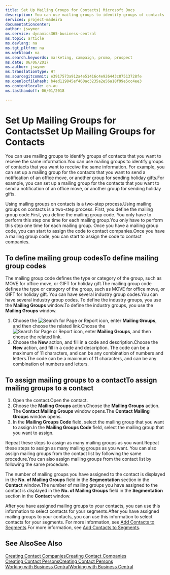 ```yaml
---
title: Set Up Mailing Groups for Contacts| Microsoft Docs
description: You can use mailing groups to identify groups of contacts that you want to receive the same information, for example, for a marketing campaign or promo.
services: project-madeira
documentationcenter: 
author: jswymer
ms.service: dynamics365-business-central
ms.topic: article
ms.devlang: na
ms.tgt_pltfrm: na
ms.workload: na
ms.search.keywords: marketing, campaign, promo, prospect
ms.date: 06/06/2017
ms.author: jswymer
ms.translationtype: HT
ms.sourcegitcommit: e3917573a912a4e51416c4e926443c87513728fe
ms.openlocfilehash: b4ed119845ef460ac3235a2e56a18f99e5cc4ee3
ms.contentlocale: en-au
ms.lasthandoff: 06/01/2018

---
```

# <a name="set-up-mailing-groups-for-contacts"></a><span data-ttu-id="d3183-103">Set Up Mailing Groups for Contacts</span><span class="sxs-lookup"><span data-stu-id="d3183-103">Set Up Mailing Groups for Contacts</span></span>
<span data-ttu-id="d3183-104">You can use mailing groups to identify groups of contacts that you want to receive the same information.</span><span class="sxs-lookup"><span data-stu-id="d3183-104">You can use mailing groups to identify groups of contacts that you want to receive the same information.</span></span> <span data-ttu-id="d3183-105">For example, you can set up a mailing group for the contacts that you want to send a notification of an office move, or another group for sending holiday gifts.</span><span class="sxs-lookup"><span data-stu-id="d3183-105">For example, you can set up a mailing group for the contacts that you want to send a notification of an office move, or another group for sending holiday gifts.</span></span>

<span data-ttu-id="d3183-106">Using mailing groups on contacts is a two-step process.</span><span class="sxs-lookup"><span data-stu-id="d3183-106">Using mailing groups on contacts is a two-step process.</span></span> <span data-ttu-id="d3183-107">First, you define the mailing group code.</span><span class="sxs-lookup"><span data-stu-id="d3183-107">First, you define the mailing group code.</span></span> <span data-ttu-id="d3183-108">You only have to perform this step one time for each mailing group.</span><span class="sxs-lookup"><span data-stu-id="d3183-108">You only have to perform this step one time for each mailing group.</span></span> <span data-ttu-id="d3183-109">Once you have a mailing group code, you can start to assign the code to contact companies.</span><span class="sxs-lookup"><span data-stu-id="d3183-109">Once you have a mailing group code, you can start to assign the code to contact companies.</span></span>

## <a name="to-define-mailing-group-codes"></a><span data-ttu-id="d3183-110">To define mailing group codes</span><span class="sxs-lookup"><span data-stu-id="d3183-110">To define mailing group codes</span></span>
<span data-ttu-id="d3183-111">The mailing group code defines the type or category of the group, such as MOVE for office move, or GIFT for holiday gift.</span><span class="sxs-lookup"><span data-stu-id="d3183-111">The mailing group code defines the type or category of the group, such as MOVE for office move, or GIFT for holiday gift.</span></span> <span data-ttu-id="d3183-112">You can have several industry group codes.</span><span class="sxs-lookup"><span data-stu-id="d3183-112">You can have several industry group codes.</span></span> <span data-ttu-id="d3183-113">To define the industry groups, you use the **Mailing Groups** window.</span><span class="sxs-lookup"><span data-stu-id="d3183-113">To define the industry groups, you use the **Mailing Groups** window.</span></span>

1. <span data-ttu-id="d3183-114">Choose the ![Search for Page or Report](media/ui-search/search_small.png "Search for Page or Report icon") icon, enter **Mailing Groups**, and then choose the related link.</span><span class="sxs-lookup"><span data-stu-id="d3183-114">Choose the ![Search for Page or Report](media/ui-search/search_small.png "Search for Page or Report icon") icon, enter **Mailing Groups**, and then choose the related link.</span></span>
2. <span data-ttu-id="d3183-115">Choose the **New** action, and fill in a code and description.</span><span class="sxs-lookup"><span data-stu-id="d3183-115">Choose the **New** action, and fill in a code and description.</span></span> <span data-ttu-id="d3183-116">The code can be a maximum of 11 characters, and can be any combination of numbers and letters.</span><span class="sxs-lookup"><span data-stu-id="d3183-116">The code can be a maximum of 11 characters, and can be any combination of numbers and letters.</span></span>

## <a name="AssignMailGroupContact"></a> <span data-ttu-id="d3183-117">To assign mailing groups to a contact</span><span class="sxs-lookup"><span data-stu-id="d3183-117">To assign mailing groups to a contact</span></span>
1. <span data-ttu-id="d3183-118">Open the contact.</span><span class="sxs-lookup"><span data-stu-id="d3183-118">Open the contact.</span></span>
2. <span data-ttu-id="d3183-119">Choose the **Mailing Groups** action.</span><span class="sxs-lookup"><span data-stu-id="d3183-119">Choose the **Mailing Groups** action.</span></span> <span data-ttu-id="d3183-120">The **Contact Mailing Groups** window opens.</span><span class="sxs-lookup"><span data-stu-id="d3183-120">The **Contact Mailing Groups** window opens.</span></span>
3. <span data-ttu-id="d3183-121">In the **Mailing Groups Code** field, select the mailing group that you want to assign.</span><span class="sxs-lookup"><span data-stu-id="d3183-121">In the **Mailing Groups Code** field, select the mailing group that you want to assign.</span></span>

<span data-ttu-id="d3183-122">Repeat these steps to assign as many mailing groups as you want.</span><span class="sxs-lookup"><span data-stu-id="d3183-122">Repeat these steps to assign as many mailing groups as you want.</span></span> <span data-ttu-id="d3183-123">You can also assign mailing groups from the contact list by following the same procedure.</span><span class="sxs-lookup"><span data-stu-id="d3183-123">You can also assign mailing groups from the contact list by following the same procedure.</span></span>

<span data-ttu-id="d3183-124">The number of mailing groups you have assigned to the contact is displayed in the **No. of Mailing Groups** field in the **Segmentation** section in the **Contact** window.</span><span class="sxs-lookup"><span data-stu-id="d3183-124">The number of mailing groups you have assigned to the contact is displayed in the **No. of Mailing Groups** field in the **Segmentation** section in the **Contact** window.</span></span>

<span data-ttu-id="d3183-125">After you have assigned mailing groups to your contacts, you can use this information to select contacts for your segments.</span><span class="sxs-lookup"><span data-stu-id="d3183-125">After you have assigned mailing groups to your contacts, you can use this information to select contacts for your segments.</span></span> <span data-ttu-id="d3183-126">For more information, see [Add Contacts to Segments](marketing-add-contact-segment.md).</span><span class="sxs-lookup"><span data-stu-id="d3183-126">For more information, see [Add Contacts to Segments](marketing-add-contact-segment.md).</span></span>

## <a name="see-also"></a><span data-ttu-id="d3183-127">See Also</span><span class="sxs-lookup"><span data-stu-id="d3183-127">See Also</span></span>
[<span data-ttu-id="d3183-128">Creating Contact Companies</span><span class="sxs-lookup"><span data-stu-id="d3183-128">Creating Contact Companies</span></span>](marketing-create-contact-companies.md)  
[<span data-ttu-id="d3183-129">Creating Contact Persons</span><span class="sxs-lookup"><span data-stu-id="d3183-129">Creating Contact Persons</span></span>](marketing-create-contact-persons.md)  
[<span data-ttu-id="d3183-130">Working with Business Central</span><span class="sxs-lookup"><span data-stu-id="d3183-130">Working with Business Central</span></span>](ui-work-product.md)


